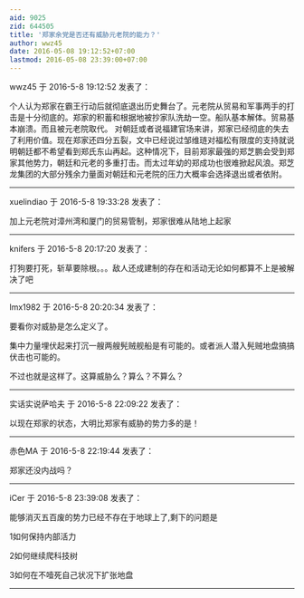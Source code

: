 ```yaml
---
aid: 9025
zid: 644505
title: '郑家余党是否还有威胁元老院的能力？'
author: wwz45
date: 2016-05-08 19:12:52+07:00
lastmod: 2016-05-08 23:39:00+07:00
---
```


wwz45 于 2016-5-8 19:12:52 发表了：

个人认为郑家在霸王行动后就彻底退出历史舞台了。元老院从贸易和军事两手的打击是十分彻底的。郑家的积蓄和根据地被抄家队洗劫一空。船队基本解体。贸易基本崩溃。而且被元老院取代。 对朝廷或者说福建官场来讲，郑家已经彻底的失去了利用价值。现在郑家还四分五裂，文中已经说过邹维琏对福松有限度的支持就说明朝廷都不希望看到郑氏东山再起。这种情况下，目前郑家最强的郑芝鹏会受到郑家其他势力，朝廷和元老的多重打击。而太过年幼的郑成功也很难掀起风浪。郑芝龙集团的大部分残余力量面对朝廷和元老院的压力大概率会选择退出或者依附。

---------

xuelindiao 于 2016-5-8 19:33:28 发表了：

加上元老院对漳州湾和厦门的贸易管制，郑家很难从陆地上起家

---------

knifers 于 2016-5-8 20:17:20 发表了：

打狗要打死，斩草要除根。。。敌人还成建制的存在和活动无论如何都算不上是被解决了吧

---------

lmx1982 于 2016-5-8 20:20:34 发表了：

要看你对威胁是怎么定义了。

集中力量埋伏起来打沉一艘两艘髡贼舰船是有可能的。或者派人潜入髡贼地盘搞搞伏击也可能的。

不过也就是这样了。这算威胁么？算么？不算么？

---------

实话实说萨哈夫 于 2016-5-8 22:09:22 发表了：

以现在郑家的状态，大明比郑家有威胁的势力多的是！

---------

赤色MA 于 2016-5-8 22:19:44 发表了：

郑家还没内战吗？

---------

iCer 于 2016-5-8 23:39:08 发表了：

能够消灭五百废的势力已经不存在于地球上了,剩下的问题是

1如何保持内部活力

2如何继续爬科技树

3如何在不噎死自己状况下扩张地盘

---------

